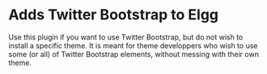 # Adds Twitter Bootstrap to Elgg

Use this plugin if you want to use Twitter Bootstrap, but do not wish to install a specific theme. It is meant for theme developpers who wish to use some (or all) of Twitter Bootstrap elements, without messing with their own theme.


